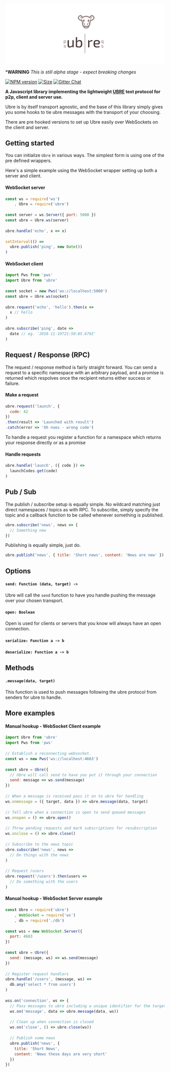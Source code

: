 ![ubre](logo.svg)

***WARNING** *This is still alpha stage - expect breaking changes*

[![NPM version](https://img.shields.io/npm/v/ubre.svg)](https://www.npmjs.com/package/ubre)
[![Size](https://img.shields.io/bundlephobia/minzip/ubre.svg)]()
[![Gitter Chat](https://img.shields.io/gitter/room/porsager/ubre.svg)]()

**A Javascript library implementing the lightweight [UBRE](UBRE.md) text protocol for p2p, client and server use.**

Ubre is by itself transport agnostic, and the base of this library simply gives you some hooks to tie ubre messages with the transport of your choosing.

There are pre hooked versions to set up Ubre easily over WebSockets on the client and server.

## Getting started
You can initialize `Ubre` in various ways. The simplest form is using one of the pre defined wrappers.

Here's a simple example using the WebSocket wrapper setting up both a server and client.

#### WebSocket server
```js
const ws = require('ws')
    , Ubre = require('ubre')

const server = ws.Server({ port: 5000 })
const ubre = Ubre.ws(server)

ubre.handle('echo', x => x)

setInterval(() =>
  ubre.publish('ping', new Date())
)
```

#### WebSocket client
```js
import Pws from 'pws'
import Ubre from 'ubre'

const socket = new Pws('ws://localhost:5000')
const ubre = Ubre.ws(socket)

ubre.request('echo', 'hello').then(x =>
  x // hello
)

ubre.subscribe('ping', date =>
  date // eg. '2018-11-19T21:50:05.679Z'
)
```

## Request / Response (RPC)

The request / response method is fairly straight forward. You can send a request to a specific namespace with an arbitrary payload, and a promise is returned which respolves once the recipient returns either success or failure.

#### Make a request
```js
ubre.request('launch', {
  code: 42
})
.then(result => 'Launched with result')
.catch(error => 'Oh noes - wrong code')
```

To handle a request you register a function for a namespace which returns your response directly or as a promise
#### Handle requests
```js
ubre.handle('launch', ({ code }) =>
  launchCodes.get(code)
)
```

## Pub / Sub

The publish / subscribe setup is equally simple. No wildcard matching just direct namespaces / topics as with RPC. To subscribe, simply specify the topic and a callback function to be called whenever something is published.

```js
ubre.subscribe('news', news => {
  // Something new
})
```

Publishing is equally simple, just do.
```js
ubre.publish('news', { title: 'Short news', content: 'News are new' })
```

## Options

#### `send: Function (data, target) -> `
Ubre will call the `send` function to have you handle pushing the message over your chosen transport.

#### `open: Boolean`
Open is used for clients or servers that you know will always have an open connection.

#### `serialize: Function a -> b`


#### `deserialize: Function a -> b`

## Methods

#### `.message(data, target)`
This function is used to push messages following the ubre protocol from senders for ubre to handle. 

## More examples

#### Manual hookup - WebSocket Client example 

```js
import Ubre from 'ubre'
import Pws from 'pws'

// Establish a reconnecting websocket.
const ws = new Pws('ws://localhost:4663')

const ubre = Ubre({
  // Ubre will call send to have you put it through your connection
  send: message => ws.send(message)
})

// When a message is received pass it on to ubre for handling
ws.onmessage = ({ target, data }) => ubre.message(data, target)

// Tell ubre when a connection is open to send queued messages
ws.onopen = () => ubre.open()

// Throw pending requests and mark subscriptions for resubscription
ws.onclose = () => ubre.close()

// Subscribe to the news topic
ubre.subscribe('news', news =>
  // Do things with the news
)

// Request /users
ubre.request('/users').then(users =>
  // Do something with the users
)
```

#### Manual hookup - WebSocket Server example

```js
const Ubre = require('ubre')
    , WebSocket = require('ws')
    , db = require('./db')

const wss = new WebSocket.Server({
  port: 4663
})

const ubre = Ubre({
  send: (message, ws) => ws.send(message)
})

// Register request handlers
ubre.handle('/users', (message, ws) =>
  db.any('select * from users')
)

wss.on('connection', ws => {
  // Pass messages to ubre including a unique identifier for the target
  ws.on('message', data => ubre.message(data, ws))

  // Clean up when connection is closed
  ws.on('close', () => ubre.close(ws))

  // Publish some news
  ubre.publish('news', {
    title: 'Short News',
    content: 'News these days are very short'
  })
})
```


